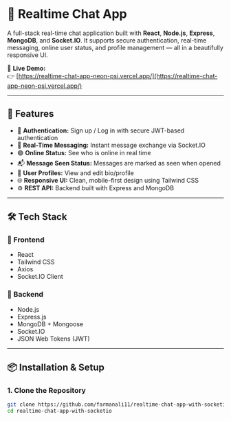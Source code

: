 # 💬 Realtime Chat App

A full-stack real-time chat application built with **React**, **Node.js**, **Express**, **MongoDB**, and **Socket.IO**. It supports secure authentication, real-time messaging, online user status, and profile management — all in a beautifully responsive UI.

🔗 **Live Demo:**  
👉 [https://realtime-chat-app-neon-psi.vercel.app/](https://realtime-chat-app-neon-psi.vercel.app/)

---

## 🚀 Features

- 🔐 **Authentication:** Sign up / Log in with secure JWT-based authentication
- 💬 **Real-Time Messaging:** Instant message exchange via Socket.IO
- 🟢 **Online Status:** See who is online in real time
- 📬 **Message Seen Status:** Messages are marked as seen when opened
- 📝 **User Profiles:** View and edit bio/profile
- 🌐 **Responsive UI:** Clean, mobile-first design using Tailwind CSS
- ⚙️ **REST API:** Backend built with Express and MongoDB

---

## 🛠️ Tech Stack

### 🔹 Frontend
- React
- Tailwind CSS
- Axios
- Socket.IO Client

### 🔸 Backend
- Node.js
- Express.js
- MongoDB + Mongoose
- Socket.IO
- JSON Web Tokens (JWT)

---

## 📦 Installation & Setup

### 1. Clone the Repository

```bash
git clone https://github.com/farmanali11/realtime-chat-app-with-socketio.git
cd realtime-chat-app-with-socketio
